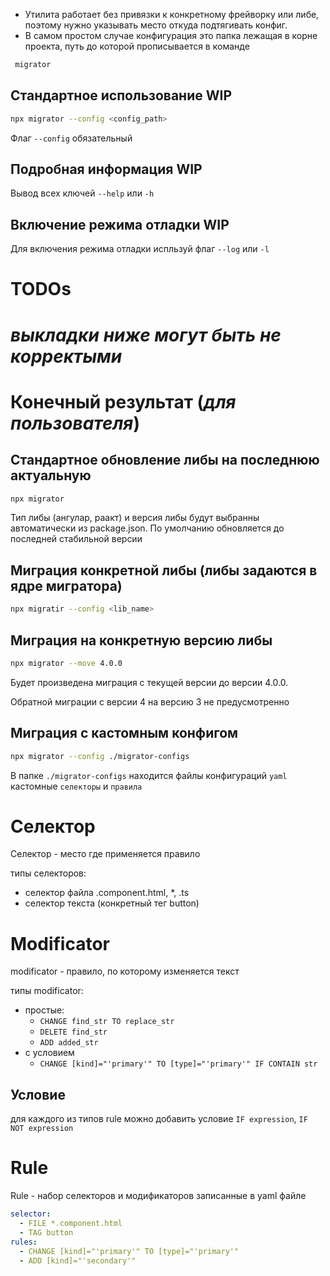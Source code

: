 * Утилита работает без привязки к конкретному фрейворку или либе, поэтому нужно указывать место откуда подтягивать конфиг.
* В самом простом случае конфигурация это папка лежащая в корне проекта, путь до которой прописывается в команде 
```bash
 migrator
 ```

## Стандартное использование WIP
```bash
npx migrator --config <config_path>
```
Флаг `--config` обязательный

## Подробная информация WIP
Вывод всех ключей `--help` или `-h`

## Включение режима отладки WIP
Для включения режима отладки испльзуй флаг `--log` или `-l`


# TODOs

# ***выкладки ниже могут быть не корректыми***


# Конечный результат (*для пользователя*)
## Стандартное обновление либы на последнюю актуальную
```bash
npx migrator
```
Тип либы (ангулар, раакт) и версия либы будут выбранны автоматически из package.json. По умолчанию обновляется до последней стабильной версии
## Миграция конкретной либы (либы задаются в ядре мигратора)
```bash
npx migratir --config <lib_name>
```
## Миграция на конкретную версию либы
```bash
npx migrator --move 4.0.0
```
Будет произведена миграция с текущей версии до версии 4.0.0.

Обратной миграции с версии 4 на версию 3 не предусмотренно
## Миграция с кастомным конфигом
```bash
npx migrator --config ./migrator-configs
```
В папке `./migrator-configs` находится файлы конфигураций `yaml` кастомные `селекторы` и `правила`


# Селектор
Селектор - место где применяется правило

типы селекторов:
* селектор файла .component.html, *, .ts
* селектор текста (конкретный тег button)

# Modificator
modificator - правило, по которому изменяется текст

типы modificator:
* простые:
  * `CHANGE find_str TO replace_str`
  * `DELETE find_str`
  * `ADD added_str`
* с условием
  * `CHANGE [kind]="'primary'" TO [type]="'primary'" IF CONTAIN str`

## Условие
для каждого из типов rule можно добавить условие `IF expression`, `IF NOT expression`


# Rule
Rule - набор селекторов и модификаторов записанные в yaml файле
```yaml
selector:
  - FILE *.component.html
  - TAG button
rules:
  - CHANGE [kind]="'primary'" TO [type]="'primary'"
  - ADD [kind]="'secondary'"
```
